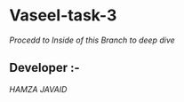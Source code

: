 # Vaseel-task-3

_Procedd to Inside of this Branch to deep dive_  

## Developer :-
*HAMZA JAVAID* 
